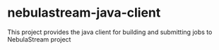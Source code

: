 # nebulastream-java-client
This project provides the java client for building and submitting jobs to NebulaStream project

